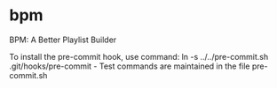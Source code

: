 # bpm
BPM: A Better Playlist Builder

To install the pre-commit hook, use command: ln -s ../../pre-commit.sh .git/hooks/pre-commit
	- Test commands are maintained in the file pre-commit.sh
